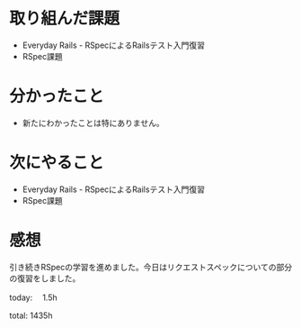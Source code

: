 #  取り組んだ課題
- Everyday Rails - RSpecによるRailsテスト入門復習
- RSpec課題


# 分かったこと
- 新たにわかったことは特にありません。
  
# 次にやること
- Everyday Rails - RSpecによるRailsテスト入門復習
- RSpec課題


# 感想
引き続きRSpecの学習を進めました。今日はリクエストスペックについての部分の復習をしました。


today: 　1.5h

total: 1435h
